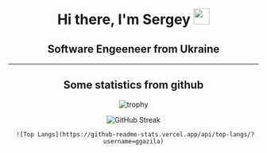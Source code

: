 <h1 align="center">Hi there, I'm Sergey 
<img src="https://github.com/blackcater/blackcater/raw/main/images/Hi.gif" height="32"/></h1>
<h2 align="center">Software Engeeneer from Ukraine</h3>
<hr/>

<h2 align="center">Some statistics from github</h2>

<div align="center">
  
  ![trophy](https://github-profile-trophy.vercel.app/?username=ggazila)
  
</div>


<div align="center">

  ![GitHub Streak](https://github-readme-streak-stats.herokuapp.com/?user=ggazila)

</div>

<div align="center">
     
     ![Top Langs](https://github-readme-stats.vercel.app/api/top-langs/?username=ggazila)

</div>

